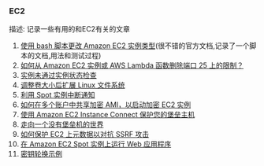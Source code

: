 

### EC2

描述: 记录一些有用的和EC2有关的文章

1. [使用 bash 脚本更改 Amazon EC2 实例类型](https://docs.aws.amazon.com/zh_cn/cli/latest/userguide/cli-services-ec2-instance-type-script.html)(很不错的官方文档,记录了一个脚本的文档,用法和测试过程)
2. [如何从 Amazon EC2 实例或 AWS Lambda 函数删除端口 25 上的限制？](https://aws.amazon.com/cn/premiumsupport/knowledge-center/ec2-port-25-throttle/)
3. [实例未通过实例状态检查](https://aws.amazon.com/cn/premiumsupport/knowledge-center/ec2-linux-status-check-failure-os-errors/)
4. [调整卷大小后扩展 Linux 文件系统](https://docs.aws.amazon.com/zh_cn/AWSEC2/latest/UserGuide/recognize-expanded-volume-linux.html#extend-linux-volume-partition)
5. [利用 Spot 实例中断通知](https://aws.amazon.com/cn/blogs/compute/taking-advantage-of-amazon-ec2-spot-instance-interruption-notices/)
6. [如何在多个账户中共享加密 AMI，以启动加密 EC2 实例](https://aws.amazon.com/cn/blogs/china/how-to-share-encrypted-amis-across-accounts-to-launch-encrypted-ec2-instances/)
7. [使用 Amazon EC2 Instance Connect 保护您的堡垒主机](https://aws.amazon.com/cn/blogs/infrastructure-and-automation/securing-your-bastion-hosts-with-amazon-ec2-instance-connect/)
8. [走向一个没有堡垒机的世界](https://aws.amazon.com/cn/blogs/infrastructure-and-automation/toward-a-bastion-less-world/)
9. [如何保护 EC2 上元数据以对抗 SSRF 攻击](https://aws.amazon.com/cn/blogs/china/talking-about-the-metadata-protection-on-the-instance-from-the-data-leakage-of-capital-one/)
10. [在 Amazon EC2 Spot 实例上运行 Web 应用程序](https://aws.amazon.com/cn/blogs/compute/running-web-applications-on-amazon-ec2-spot-instances/)
11. [密钥轮换示例](https://aws.amazon.com/ru/blogs/security/how-to-rotate-access-keys-for-iam-users/)